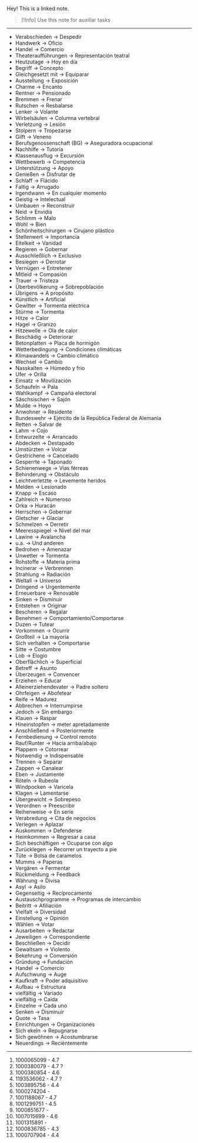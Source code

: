 Hey! This is a linked note.

>[!Info]
>Use this note for auxiliar tasks

---

- Verabschieden -> Despedir
- Handwerk -> Oficio
- Handel -> Comercio
- Theateraufführungen -> Representación teatral
- Heutzutage -> Hoy en día
- Begriff -> Concepto
- Gleichgesetzt mit -> Equiparar
- Ausstellung -> Exposición
- Charme -> Encanto
- Rentner -> Pensionado
- Bremmen -> Frenar
- Rutschen -> Resbalarse
- Lenker -> Volante
- Wirbelsäulen -> Columna vertebral
- Verletzung -> Lesión
- Stolpern -> Tropezarse
- Gilft -> Veneno
- Berufsgenossenschaft (BG) -> Aseguradora ocupacional
- Nachhilfe -> Tutoría
- Klassenausflug -> Excursión
- Wettbewerb -> Competencia
- Unterstützung -> Apoyo
- Genießen -> Disfrutar de
- Schlaff -> Flácido
- Faltig -> Arrugado
- Irgendwann -> En cualquier momento
- Geistig -> Intelectual
- Umbauen -> Reconstruir 
- Neid -> Envidia
- Schlimm -> Malo
- Wohl -> Bien
- Schönheitschirurgen -> Cirujano plástico
- Stellenwert -> Importancia
- Eitelkeit -> Vanidad
- Regieren -> Gobernar
- Ausschließlich -> Exclusivo
- Besiegen -> Derrotar
- Vernügen -> Entretener
- Mitleid -> Compasión
- Trauer -> Tristeza
- Überbevölkerung -> Sobrepoblación
- Übrigens -> A propósito
- Künstlich -> Artificial
- Gewitter -> Tormenta eléctrica
- Stürme -> Tormenta
- Hitze -> Calor
- Hagel -> Granizo
- Hitzewelle -> Ola de calor
- Beschädig -> Deteriorar
- Betonplatten -> Placa de hormigón
- Wetterbedingung -> Condiciones climáticas 
- Klimawandels -> Cambio climático
- Wechsel -> Cambio
- Nasskalten -> Húmedo y frio
- Ufer -> Orilla
- Einsatz -> Movilización
- Schaufeln -> Pala
- Wahlkampf -> Campaña electoral
- Säschsischen -> Sajón
- Mulde -> Hoyo
- Anwohner -> Residente
- Bundeswehr -> Ejército de la República Federal de Alemania
- Retten -> Salvar de
- Lahm -> Cojo
- Entwurzelte -> Arrancado
- Abdecken -> Destapado
- Umstürzten -> Volcar
- Gestrichene -> Cancelado
- Gesperrte -> Taponado
- Schienenwege -> Vías férreas
- Behinderung -> Obstáculo
- Leichtverletzte -> Levemente heridos
- Melden -> Lesionado
- Knapp -> Escaso
- Zahlreich -> Numeroso
- Orka -> Huracán
- Herrschen -> Gobernar
- Gletscher -> Glaciar
- Schmelzen -> Derretir
- Meeresspiegel -> Nivel del mar
- Lawine -> Avalancha
- u.a. -> Und anderen
- Bedrohen -> Amenazar
- Unwetter -> Tormenta
- Rohstoffe -> Materia prima
- Incinerar -> Verbrennen
- Strahlung -> Radiación
- Weltall -> Universo
- Dringend -> Urgentemente
- Erneuerbare -> Renovable
- Sinken -> Disminuir
- Entstehen -> Originar
- Bescheren -> Regalar
- Benehmen -> Comportamiento/Comportarse
- Duzen -> Tutear
- Vorkommen -> Ocurrir
- Großteil -> La mayoría
- Sich verhalten -> Comportarse
- Sitte -> Costumbre
- Lob -> Elogio
- Oberflächlich -> Superficial
- Betreff -> Asunto
- Überzeugen -> Convencer
- Erziehen -> Educar
- Alleinerziehendevater -> Padre soltero
- Ohrfeigen -> Abofetear
- Reife -> Madurez
- Abbrechen -> Interrumpirse
- Jedoch -> Sin embargo
- Klauen -> Raspar
- Hineinstopfen -> meter apretadamente
- Anschließend -> Posteriormente
- Fernbedienung -> Control remoto
- Rauf/Runter -> Hacia arriba/abajo
- Plappern -> Cotorrear
- Notwendig -> Indispensable
- Trennen -> Separar
- Zappen -> Canalear
- Eben -> Justamente
- Röteln -> Rubeola
- Windpocken -> Varicela
- Klagen -> Lamentarse
- Übergewicht -> Sobrepeso
- Verordnen -> Preescribir
- Reihenweise -> En serie
- Verabredung -> Cita de negocios
- Verlegen -> Aplazar
- Auskommen -> Defenderse
- Heimkommen -> Regresar a casa
- Sich beschäftigen -> Ocuparse con algo
- Zurücklegen -> Recorrer un trayecto a pie
- Tüte -> Bolsa de caramelos
- Mumms -> Paperas
- Vergären -> Fermentar
- Rückmeldung -> Feedback
- Währung -> Divisa
- Asyl -> Asilo
- Gegenseitig -> Recíprocamente
- Austauschprogramme -> Programas de intercambio
- Beitritt -> Afiliación
- Vielfalt -> Diversidad
- Einstellung -> Opinión
- Wählen -> Votar
- Ausarbeiten -> Redactar
- Jeweiligen -> Correspondiente
- Beschließen -> Decidir
- Gewaltsam -> Violento
- Bekehrung -> Conversión
- Gründung -> Fundación
- Handel -> Comercio
- Aufschwung -> Auge
- Kaufkraft -> Poder adquisitivo
- Aufbau -> Estructura
- vielfältig -> Variado
- vielfältig -> Caida
- Einzelne -> Cada uno
- Senken -> Disminuir
- Quote -> Tasa
- Einrichtungen -> Organizaciones
- Sich ekeln -> Repugnarse
- Sich gewöhnen -> Acostumbrarse
- Neuerdings -> Reciéntemente
---

1. 1000065099 - 4.7
2. 1000380079 - 4.7 ?
3. 1000380854 - 4.6
4. 1193536062 - 4.7 ?
5. 1003895756 - 4.4
6. 1000274204 - 
7. 1001188067 - 4.7 
8. 1001299751 - 4.5
9. 1000851677 - 
10. 1007015699 - 4.6
11. 1001315891 - 
12. 1000836785 - 4.3
13. 1000707904 - 4.4